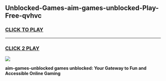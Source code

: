 
## Unblocked-Games-aim-games-unblocked-Play-Free-qvhvc
<h3>
<a href="https://premium76.site?title=aim-games-unblocked&ref=21A">CLICK TO PLAY</a></h3>
<hr>

<h3>
<a href="https://premium76.site?title=aim-games-unblocked&ref=21A">CLICK 2 PLAY</a>
  
</h3>

<a href="https://premium76.site?title=aim-games-unblocked&ref=21A"><img src="https://clearcache.store/games.png"></a>


**aim-games-unblocked games unblocked: Your Gateway to Fun and Accessible Online Gaming**
